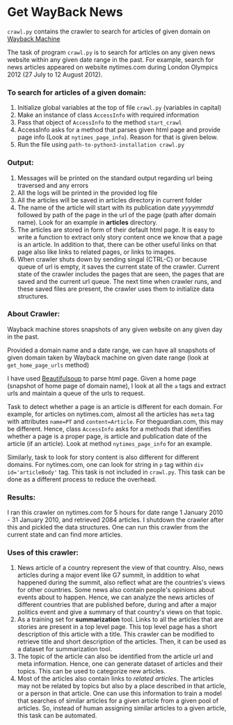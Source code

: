 
# Get WayBack News

`crawl.py` contains the crawler to search for articles of given domain on [Wayback Machine](https://web.archive.org)

The task of program `crawl.py` is to search for articles on any given news website within any given date range in the past. For example, search for news articles appeared on website nytimes.com during London Olympics 2012 (27 July to 12 August 2012).

### To search for articles of a given domain:
  1. Initialize global variables at the top of file `crawl.py` (variables in capital)
  2. Make an instance of class `AccessInfo` with required information
  3. Pass that object of `AccessInfo` to the method `start_crawl`
  4. AccessInfo asks for a method that parses given html page and provide page info (Look at `nytimes_page_info`). Reason for that is given below.
  5. Run the file using `path-to-python3-installation crawl.py`

### Output:
  1. Messages will be printed on the standard output regarding url being traversed and any errors
  2. All the logs will be printed in the provided log file
  3. All the articles will be saved in articles directory in current folder
  4. The name of the article will start with its publication date *yyyymmdd* followed by path of the page in the url of the page (path after domain name). Look for an example in **articles** directory.
  5. The articles are stored in form of their default html page. It is easy to write a function to extract only story content once we know that a page is an article. In addition to that, there can be other useful links on that page also like links to related pages, or links to images.
  6. When crawler shuts down by sending singal (CTRL-C) or because queue of url is empty, it saves the current state of the crawler. Current state of the crawler includes the pages that are seen, the pages that are saved and the current url queue. The next time when crawler runs, and these saved files are present, the crawler uses them to initialize data structures.

### About Crawler:

Wayback machine stores snapshots of any given website on any given day in the past.

Provided a domain name and a date range, we can have all snapshots of given domain taken by Wayback machine on given date range (look at `get_home_page_urls` method)

I have used [Beautifulsoup](https://www.crummy.com/software/BeautifulSoup/bs4/doc/) to parse html page.
Given a home page (snapshot of home page of domain name), I look at all the `a` tags and extract urls and maintain a queue of the urls to request.

Task to detect whether a page is an article is different for each domain. For example, for articles on nytimes.com, almost all the articles has `meta` tag with attributes `name=PT` and `content=Article`. For theguardian.com, this may be different. Hence, class `AccessInfo` asks for a methods that identifies whether a page is a proper page, is article and publication date of the article (if an article). Look at method `nytimes_page_info` for an example.

Similarly, task to look for story content is also different for different domains. For nytimes.com, one can look for string in `p` tag within `div id='articleBody'` tag. This task is not included in `crawl.py`. This task can be done as a different process to reduce the overhead.

### Results:
I ran this crawler on nytimes.com for 5 hours for date range 1 January 2010 - 31 January 2010, and retrieved 2084 articles. I shutdown the crawler after this and pickled the data structures. One can run this crawler from the current state and can find more articles.


### Uses of this crawler:
  1. News article of a country represent the view of that country. Also, news articles during a major event like G7 summit, in addition to what happened during the summit, also reflect what are the countries's views for other countries. Some news also contain people's opinions about events about to happen. Hence, we can analyze the news articles of different countries that are published before, during and after a major politics event and give a summary of that country's views on that topic.
  2. As a training set for **summarization** tool. Links to all the articles that are stories are present in a top level page. This top level page has a short description of this article with a title. This crawler can be modified to retrieve title and short description of the articles. Then, it can be used as a dataset for summarization tool. 
  3. The topic of the article can also be identified from the article url and meta information. Hence, one can generate dataset of articles and their topics. This can be used to categorize new articles.
  4. Most of the articles also contain links to *related articles*. The articles may not be related by topics but also by a place described in that article, or a person in that article. One can use this information to train a model that searches of similar articles for a given article from a given pool of articles. So, instead of human assigning similar articles to a given article, this task can be automated.